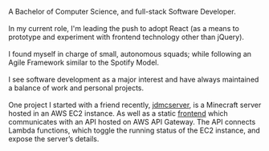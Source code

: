 A Bachelor of Computer Science, and full-stack Software Developer.<br />
<br />
In my current role, I'm leading the push to adopt React (as a means to prototype and experiment with
frontend technology other than jQuery).<br />
<br />
I found myself in charge of small, autonomous squads;
while following an Agile Framework similar to the Spotify Model.<br />
<br />
I see software development as a major interest and have always maintained a balance of work
and personal projects. <br />
<br />
One project I started with a friend recently, [jdmcserver](https://github.com/werzl/jdmcserver),
is a Minecraft server hosted in an AWS EC2 instance. As well as a
static [frontend](https://werzl.github.io/jdmcserver-frontend/#/jdmcserver-frontend/Server) which
communicates with an API hosted on AWS API Gateway. The API connects Lambda functions, which toggle the running status of the
EC2 instance, and expose the server’s details.
